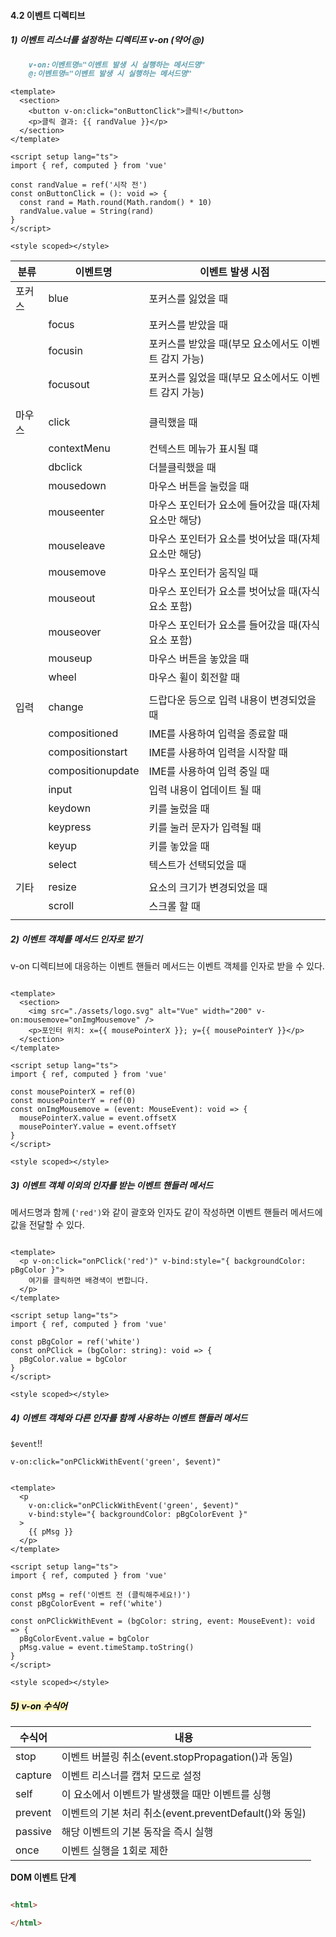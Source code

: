 #### 4.2 이벤트 디렉티브

##### 1) 이벤트 리스너를 설정하는 디렉티프 v-on (약어 @)

```md
	v-on:이벤트명="이벤트 발생 시 실행하는 메서드명"
	@:이벤트명="이벤트 발생 시 실행하는 메서드명"

```


```vue
<template>
  <section>
    <button v-on:click="onButtonClick">클릭!</button>
    <p>클릭 결과: {{ randValue }}</p>
  </section>
</template>

<script setup lang="ts">
import { ref, computed } from 'vue'

const randValue = ref('시작 전')
const onButtonClick = (): void => {
  const rand = Math.round(Math.random() * 10)
  randValue.value = String(rand)
}
</script>

<style scoped></style>

```


| 분류  | 이벤트명              | 이벤트 발생 시점                      |
| --- | ----------------- | ------------------------------ |
| 포커스 | blue              | 포커스를 잃었을 때                     |
|     | focus             | 포커스를 받았을 때                     |
|     | focusin           | 포커스를 받았을 때(부모 요소에서도 이벤트 감지 가능) |
|     | focusout          | 포커스를 잃었을 때(부모 요소에서도 이벤트 감지 가능) |
|     |                   |                                |
| 마우스 | click             | 클릭했을 때                         |
|     | contextMenu       | 컨텍스트 메뉴가 표시될 떄                 |
|     | dbclick           | 더블클릭했을 때                       |
|     | mousedown         | 마우스 버튼을 눌렀을 때                  |
|     | mouseenter        | 마우스 포인터가 요소에 들어갔을 때(자체 요소만 해당) |
|     | mouseleave        | 마우스 포인터가 요소를 벗어났을 때(자체 요소만 해당) |
|     | mousemove         | 마우스 포인터가 움직일 때                 |
|     | mouseout          | 마우스 포인터가 요소를 벗어났을 때(자식 요소 포함)  |
|     | mouseover         | 마우스 포인터가 요소를 들어갔을 때(자식 요소 포함)  |
|     | mouseup           | 마우스 버튼을 놓았을 때                  |
|     | wheel             | 마우스 휠이 회전할 때                   |
|     |                   |                                |
| 입력  | change            | 드랍다운 등으로 입력 내용이 변경되었을 때        |
|     | compositioned     | IME를 사용하여 입력을 종료할 때            |
|     | compositionstart  | IME를 사용하여 입력을 시작할 때            |
|     | compositionupdate | IME를 사용하여 입력 중일 때              |
|     | input             | 입력 내용이 업데이트 될 때                |
|     | keydown           | 키를 눌렀을 때                       |
|     | keypress          | 키를 눌러 문자가 입력될 때                |
|     | keyup             | 키를 놓았을 때                       |
|     | select            | 텍스트가 선택되었을 때                   |
|     |                   |                                |
| 기타  | resize            | 요소의 크기가 변경되었을 때                |
|     | scroll            | 스크롤 할 때                        |
|     |                   |                                |
##### 2) 이벤트 객체를 메서드 인자로 받기

v-on 디렉티브에 대응하는 이벤트 핸들러 메서드는 이벤트 객체를 인자로 받을 수 있다.

```vue

<template>
  <section>
    <img src="./assets/logo.svg" alt="Vue" width="200" v-on:mousemove="onImgMousemove" />
    <p>포인터 위치: x={{ mousePointerX }}; y={{ mousePointerY }}</p>
  </section>
</template>

<script setup lang="ts">
import { ref, computed } from 'vue'

const mousePointerX = ref(0)
const mousePointerY = ref(0)
const onImgMousemove = (event: MouseEvent): void => {
  mousePointerX.value = event.offsetX
  mousePointerY.value = event.offsetY
}
</script>

<style scoped></style>

```


##### 3) 이벤트 객체 이외의 인자를 받는 이벤트 핸들러 메서드

메서드명과 함께 (`'red')`와 같이 괄호와 인자도 같이 작성하면 이벤트 핸들러 메서드에 값을 전달할 수 있다.

```vue

<template>
  <p v-on:click="onPClick('red')" v-bind:style="{ backgroundColor: pBgColor }">
    여기를 클릭하면 배경색이 변합니다.
  </p>
</template>

<script setup lang="ts">
import { ref, computed } from 'vue'

const pBgColor = ref('white')
const onPClick = (bgColor: string): void => {
  pBgColor.value = bgColor
}
</script>

<style scoped></style>

```

##### 4) 이벤트 객체와 다른 인자를 함께 사용하는 이벤트 핸들러 메서드
`$event`!!


```
v-on:click="onPClickWithEvent('green', $event)"
```

```vue

<template>
  <p
    v-on:click="onPClickWithEvent('green', $event)"
    v-bind:style="{ backgroundColor: pBgColorEvent }"
  >
    {{ pMsg }}
  </p>
</template>

<script setup lang="ts">
import { ref, computed } from 'vue'

const pMsg = ref('이벤트 전 (클릭해주세요!)')
const pBgColorEvent = ref('white')

const onPClickWithEvent = (bgColor: string, event: MouseEvent): void => {
  pBgColorEvent.value = bgColor
  pMsg.value = event.timeStamp.toString()
}
</script>

<style scoped></style>
```

##### <mark style="background: #FFF3A3A6;">5) v-on 수식어</mark>

| 수식어     | 내용                                        |
| ------- | ----------------------------------------- |
| stop    | 이벤트 버블링 취소(event.stopPropagation()과 동일)   |
| capture | 이벤트 리스너를 캡처 모드로 설정                        |
| self    | 이 요소에서 이벤트가 발생했을 때만 이벤트를 싱행               |
| prevent | 이벤트의 기본 처리 취소(event.preventDefault()와 동일) |
| passive | 해당 이벤트의 기본 동작을 즉시 실행                      |
| once    | 이벤트 실행을 1회로 제한                            |

**DOM 이벤트 단계**

```html

<html>

</html>

```
